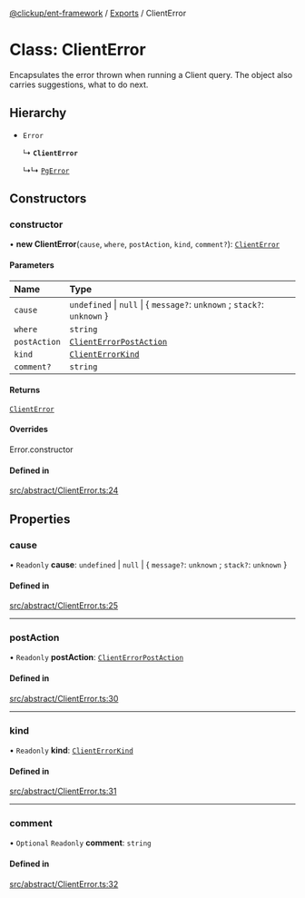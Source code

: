 [@clickup/ent-framework](../README.md) / [Exports](../modules.md) / ClientError

# Class: ClientError

Encapsulates the error thrown when running a Client query. The object also
carries suggestions, what to do next.

## Hierarchy

- `Error`

  ↳ **`ClientError`**

  ↳↳ [`PgError`](PgError.md)

## Constructors

### constructor

• **new ClientError**(`cause`, `where`, `postAction`, `kind`, `comment?`): [`ClientError`](ClientError.md)

#### Parameters

| Name | Type |
| :------ | :------ |
| `cause` | `undefined` \| ``null`` \| \{ `message?`: `unknown` ; `stack?`: `unknown`  } |
| `where` | `string` |
| `postAction` | [`ClientErrorPostAction`](../modules.md#clienterrorpostaction) |
| `kind` | [`ClientErrorKind`](../modules.md#clienterrorkind) |
| `comment?` | `string` |

#### Returns

[`ClientError`](ClientError.md)

#### Overrides

Error.constructor

#### Defined in

[src/abstract/ClientError.ts:24](https://github.com/clickup/ent-framework/blob/master/src/abstract/ClientError.ts#L24)

## Properties

### cause

• `Readonly` **cause**: `undefined` \| ``null`` \| \{ `message?`: `unknown` ; `stack?`: `unknown`  }

#### Defined in

[src/abstract/ClientError.ts:25](https://github.com/clickup/ent-framework/blob/master/src/abstract/ClientError.ts#L25)

___

### postAction

• `Readonly` **postAction**: [`ClientErrorPostAction`](../modules.md#clienterrorpostaction)

#### Defined in

[src/abstract/ClientError.ts:30](https://github.com/clickup/ent-framework/blob/master/src/abstract/ClientError.ts#L30)

___

### kind

• `Readonly` **kind**: [`ClientErrorKind`](../modules.md#clienterrorkind)

#### Defined in

[src/abstract/ClientError.ts:31](https://github.com/clickup/ent-framework/blob/master/src/abstract/ClientError.ts#L31)

___

### comment

• `Optional` `Readonly` **comment**: `string`

#### Defined in

[src/abstract/ClientError.ts:32](https://github.com/clickup/ent-framework/blob/master/src/abstract/ClientError.ts#L32)
